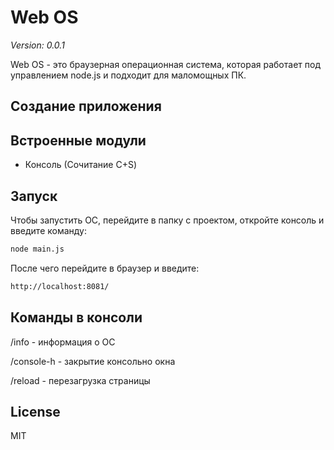 # Web OS
_Version: 0.0.1_

Web OS - это браузерная операционная система, которая работает под управлением node.js и подходит для маломощных ПК.

## Создание приложения

## Встроенные модули
- Консоль (Сочитание C+S)

## Запуск
Чтобы запустить ОС, перейдите в папку с проектом, откройте консоль и введите команду:

```sh
node main.js
```

После чего перейдите в браузер и введите:

```sh
http://localhost:8081/
```

## Команды в консоли
/info - информация о ОС

/console-h - закрытие консольно окна

/reload - перезагрузка страницы

License
----

MIT